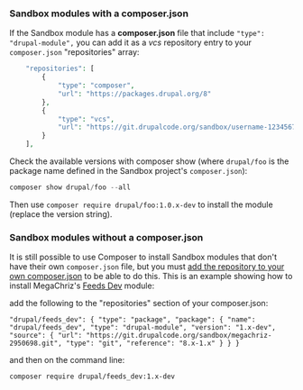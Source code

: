 ### Sandbox modules with a composer.json

If the Sandbox module has a **composer.json** file that include `"type": "drupal-module",` you can add it as a _vcs_ repository entry to your `composer.json` "repositories" array:

```php
    "repositories": [
        {
            "type": "composer",
            "url": "https://packages.drupal.org/8"
        },
        {
            "type": "vcs",
            "url": "https://git.drupalcode.org/sandbox/username-12345678.git"
        }
    ],
```

Check the available versions with composer show (where `drupal/foo` is the package name defined in the Sandbox project's `composer.json`):

```php
composer show drupal/foo --all
```

Then use `composer require drupal/foo:1.0.x-dev` to install the module (replace the version string).

### Sandbox modules without a composer.json

It is still possible to use Composer to install Sandbox modules that don't have their own `composer.json` file, but you must [add the repository to your own composer.json](https://www.daggerhartlab.com/composer-how-to-use-git-repositories/) to be able to do this. This is an example showing how to install MegaChriz's [Feeds Dev](http://www.drupal.org/sandbox/megachriz/2950698) module:

add the following to the "repositories" section of your composer.json:

`"drupal/feeds_dev": {
    "type": "package",
    "package": {
        "name": "drupal/feeds_dev",
        "type": "drupal-module",
        "version": "1.x-dev",
        "source": {
            "url": "https://git.drupalcode.org/sandbox/megachriz-2950698.git",
            "type": "git",
            "reference": "8.x-1.x"
        }
    }
}`

and then on the command line:

`composer require drupal/feeds_dev:1.x-dev`